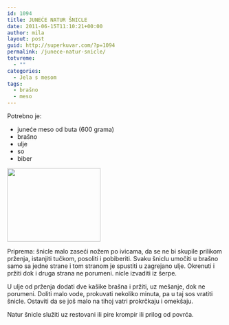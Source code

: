 ```yaml
---
id: 1094
title: JUNEĆE NATUR ŠNICLE
date: 2011-06-15T11:10:21+00:00
author: mila
layout: post
guid: http://superkuvar.com/?p=1094
permalink: /junece-natur-snicle/
totvreme:
  - ""
categories:
  - Jela s mesom
tags:
  - brašno
  - meso
---
```

Potrebno je:

  * juneće meso od buta (600 grama)
  * brašno
  * ulje
  * so
  * biber

<img class="alignnone size-full wp-image-1095" title="natursnicle" src="//superkuvar.com/wp-content/uploads/2011/06/natursnicle-e1308136174736.jpg" alt="" width="217" height="171" /> 

Priprema: šnicle malo zaseći nožem po ivicama, da se ne bi skupile prilikom prženja, istanjiti tučkom, posoliti i pobiberiti. Svaku šniclu umočiti u brašno samo sa jedne strane i tom stranom je spustiti u zagrejano ulje. Okrenuti i pržiti dok i druga strana ne porumeni.  nicle izvaditi iz šerpe.

U ulje od prženja dodati dve kašike brašna i pržiti, uz mešanje, dok ne porumeni. Doliti malo vode, prokuvati nekoliko minuta, pa u taj sos vratiti šnicle. Ostaviti da se još malo na tihoj vatri prokrčkaju i omekšaju.

Natur šnicle služiti uz restovani ili pire krompir ili prilog od povrća.